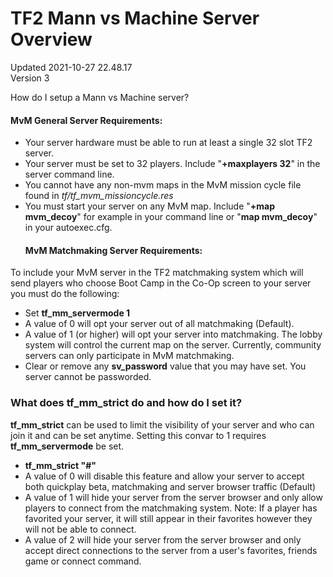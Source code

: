 # TF2 Mann vs Machine Server Overview
Updated 2021-10-27 22.48.17  
Version 3  

How do I setup a Mann vs Machine server?  
  
#### MvM General Server Requirements:
* Your server hardware must be able to run at least a single 32 slot TF2 server.
* Your server must be set to 32 players. Include "**+maxplayers 32**" in the server command line.
* You cannot have any non-mvm maps in the MvM mission cycle file found in *tf/tf_mvm_missioncycle.res*
* You must start your server on any MvM map. Include "**+map mvm_decoy**" for example in your command line or "**map mvm_decoy**" in your autoexec.cfg.
  #### MvM Matchmaking Server Requirements:
To include your MvM server in the TF2 matchmaking system which will send players who choose Boot Camp in the Co-Op screen to your server you must do the following:  
  
* Set **tf_mm_servermode 1** 
* A value of 0 will opt your server out of all matchmaking (Default).
* A value of 1 (or higher) will opt your server into matchmaking. The lobby system will control the current map on the server.  Currently, community servers can only participate in MvM matchmaking.
* Clear or remove any **sv_password** value that you may have set. You server cannot be passworded.
  
  
### What does **tf_mm_strict** do and how do I set it?
**tf_mm_strict** can be used to limit the visibility of your server and who can join it and can be set anytime. Setting this convar to 1 requires **tf_mm_servermode** be set.  
  
* **tf_mm_strict "#"**  
* A value of 0 will disable this feature and allow your server to accept both quickplay beta, matchmaking and server browser traffic (Default)
* A value of 1 will hide your server from the server browser and only allow players to connect from the matchmaking system. Note: If a player has favorited your server, it will still appear in their favorites however they will not be able to connect.
* A value of 2 will hide your server from the server browser and only accept direct connections to the server from a user's favorites, friends game or connect command.